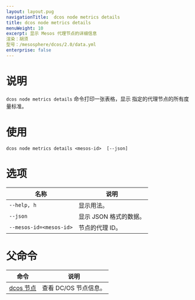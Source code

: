 ```yaml
---
layout: layout.pug
navigationTitle:  dcos node metrics details
title: dcos node metrics details
menuWeight: 10
excerpt: 显示 Mesos 代理节点的详细信息
渲染：胡须
型号：/mesosphere/dcos/2.0/data.yml
enterprise: false
---
```


# 说明

`dcos node metrics details` 命令打印一张表格，显示 <mesos-id> 指定的代理节点的所有度量标准。

# 使用

```
dcos node metrics details <mesos-id>  [--json]
```

# 选项

| 名称 | 说明 |
|---------|-------------|
| `--help, h` | 显示用法。 |
| `--json` | 显示 JSON 格式的数据。|
| `--mesos-id=<mesos-id>` | 节点的代理 ID。|

# 父命令

| 命令 | 说明 |
|---------|-------------|
| [dcos 节点](/mesosphere/dcos/2.0/cli/command-reference/dcos-node/) | 查看 DC/OS 节点信息。|


